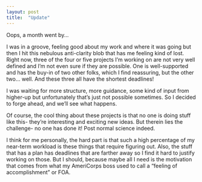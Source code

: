```yaml
---
layout: post
title:  "Update"
---
```



Oops, a month went by...

I was in a groove, feeling good about my work and where it was going but then I hit this nebulous anti-clarity blob that has me feeling kind of lost. Right now, three of the four or five projects I’m working on are not very well defined and I’m not even sure if they are possible. One is well-supported and has the buy-in of two other folks, which I find reassuring, but the other two… well. And these three all have the shortest deadlines!

I was waiting for more structure, more guidance, some kind of input from higher-up but unfortunately that’s just not possible sometimes. So I decided to forge ahead, and we’ll see what happens.

Of course, the cool thing about these projects is that no one is doing stuff like this- they’re interesting and exciting new ideas. But therein lies the challenge- no one has done it! Post normal science indeed.

I think for me personally, the hard part is that such a high percentage of my near-term workload is these things that require figuring out. Also, the stuff that has a plan has deadlines that are farther away so I find it hard to justify working on those. But I should, because maybe all I need is the motivation that comes from what my AmeriCorps boss used to call a “feeling of accomplishment” or FOA.


